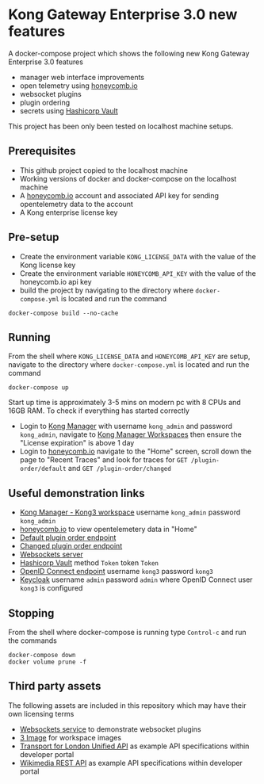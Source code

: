 # Kong Gateway Enterprise 3.0 new features

A docker-compose project which shows the following new Kong Gateway Enterprise 3.0 features
* manager web interface improvements
* open telemetry using [honeycomb.io](https://honeycomb.io)
* websocket plugins
* plugin ordering
* secrets using [Hashicorp Vault](https://www.vaultproject.io/)

This project has been only been tested on localhost machine setups.

## Prerequisites

* This github project copied to the localhost machine
* Working versions of docker and docker-compose on the localhost machine
* A [honeycomb.io](https://honeycomb.io) account and associated API key for sending opentelemetry data to the account
* A Kong enterprise license key

## Pre-setup

* Create the environment variable ```KONG_LICENSE_DATA``` with the value of the Kong license key
* Create the environment variable ```HONEYCOMB_API_KEY``` with the value of the honeycomb.io api key
* build the project by navigating to the directory where ```docker-compose.yml``` is located and run the command
```
docker-compose build --no-cache
```
## Running

From the shell where ```KONG_LICENSE_DATA``` and ```HONEYCOMB_API_KEY``` are setup, navigate to the directory where ```docker-compose.yml``` is located and run the command
```
docker-compose up
```
Start up time is approximately 3-5 mins on modern pc with 8 CPUs and 16GB RAM. To check if everything has started correctly
* Login to [Kong Manager](http://localhost:8002/) with username ```kong_admin``` and password ```kong_admin```, navigate to [Kong Manager Workspaces](http://localhost:8002/overview) then ensure the "License expiration" is above 1 day
* Login to [honeycomb.io](https://honeycomb.io) navigate to the "Home" screen, scroll down the page to "Recent Traces" and look for traces for ```GET /plugin-order/default``` and ```GET /plugin-order/changed```

## Useful demonstration links

* [Kong Manager - Kong3 workspace](http://localhost:8002/kong3/dashboard) username ```kong_admin``` password ```kong_admin``` 
* [honeycomb.io](https://honeycomb.io) to view opentelemetery data in "Home"
* [Default plugin order endpoint](http://localhost:8000/plugin-order/default)
* [Changed plugin order endpoint](http://localhost:8000/plugin-order/changed)
* [Websockets server](http://localhost:9898)
* [Hashicorp Vault](http://localhost:8200) method ```Token``` token ```Token```
* [OpenID Connect endpoint](http://localhost:8000/secret/oidc) username ```kong3``` password ```kong3```
* [Keycloak](http://localhost:8080) username ```admin``` password ```admin``` where OpenID Connect user ```kong3``` is configured

## Stopping

From the shell where docker-compose is running type ```Control-c``` and run the commands
```
docker-compose down
docker volume prune -f
```

## Third party assets

The following assets are included in this repository which may have their own licensing terms

* [Websockets service](https://github.com/mheap/websocket-spike-test) to demonstrate websocket plugins
* [3 Image](https://www.svgrepo.com/svg/7916/three) for workspace images
* [Transport for London Unified API](https://api.tfl.gov.uk) as example API specifications within developer portal
* [Wikimedia REST API](https://en.wikipedia.org/api/rest_v1/) as example API specifications within developer portal
